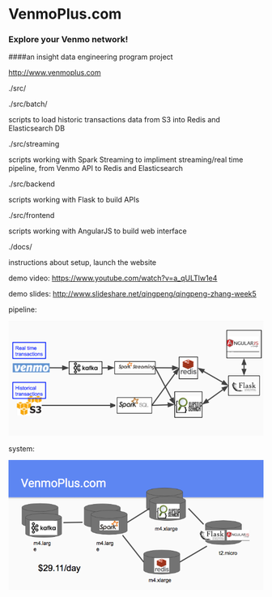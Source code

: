 # VenmoPlus.com
### Explore your Venmo network! 
####an insight data engineering program project

http://www.venmoplus.com


./src/

./src/batch/ 

scripts to load historic transactions data from S3 into Redis and Elasticsearch DB

./src/streaming 

scripts working with Spark Streaming to impliment streaming/real time pipeline, from Venmo API to Redis and Elasticsearch

./src/backend 

scripts working with Flask to build APIs

./src/frontend 

scripts working with AngularJS to build web interface

./docs/    

instructions about setup, launch the website
  
demo video: https://www.youtube.com/watch?v=a_qULTlw1e4

demo slides: http://www.slideshare.net/qingpeng/qingpeng-zhang-week5

pipeline:

![alt text](https://raw.githubusercontent.com/qingpeng/VenmoPlus/master/docs/pipeline.png "Pipeline")

system:

![alt text](https://raw.githubusercontent.com/qingpeng/VenmoPlus/master/docs/system.png "System")



